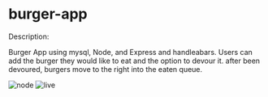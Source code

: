 # burger-app
Description:

Burger App using mysql, Node, and Express and handleabars. Users can add the burger they would like to eat and the option to devour it. after been devoured, burgers move to the right into the eaten queue.

![node](./public/assets/Screenshot.PNG)
![live](./public/assets/Screenshot1.PNG)
